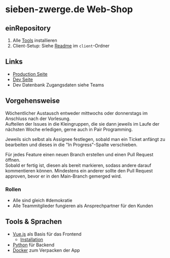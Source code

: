 # sieben-zwerge.de Web-Shop

## einRepository

1. Alle [Tools](#tools--sprachen) installieren
2. Client-Setup: Siehe [Readme](client/README.md) im `client`-Ordner

## Links

- [Production Seite](https://sep.marcelstruck.de)
- [Dev Seite](https://sep-dev.marcelstruck.de)
- Dev Datenbank Zugangsdaten siehe Teams

## Vorgehensweise

Wöchentlicher Austausch entweder mittwochs oder donnerstags im Anschluss nach der Vorlesung.  
Aufteilen der Issues in die Kleingruppen, die sie dann jeweils im Laufe der nächsten Woche erledigen, gerne auch in Pair Programming.

Jeweils sich selbst als Assignee festlegen, sobald man ein Ticket anfängt zu bearbeiten und dieses in die "In Progress"-Spalte verschieben.

Für jedes Feature einen neuen Branch erstellen und einen Pull Request öffnen.  
Sobald er fertig ist, diesen als bereit markieren, sodass andere darauf kommentieren können.
Mindestens ein anderer sollte den Pull Request approven, bevor er in den Main-Branch gemerged wird.

### Rollen

- Alle sind gleich #demokratie
- Alle Teammitglieder fungieren als Ansprechpartner für den Kunden

## Tools & Sprachen

- [Vue.js](https://vuejs.org/) als Basis für das Frontend
  - [Installation](https://vuejs.org/guide/quick-start.html)
- [Python](https://www.python.org/) für Backend
- [Docker](https://www.docker.com/) zum Verpacken der App
